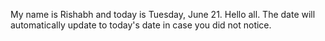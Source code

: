 My name is Rishabh and today is Tuesday, June 21. Hello all. The date will automatically update to today's date in case you did not notice.
